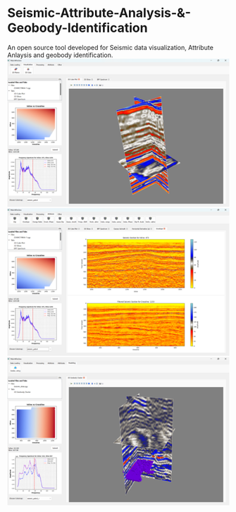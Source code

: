 # Seismic-Attribute-Analysis-&-Geobody-Identification
An open source tool developed for Seismic data visualization, Attribute Anlaysis and geobody identification.
![Description of the image](Interface_3d.png)
![Description of the image](Interface_attributes.png)
![Description of the image](geobody.png)
